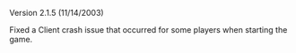 Version 2.1.5 (11/14/2003)

Fixed a Client crash issue that occurred for some players when starting the
game.
